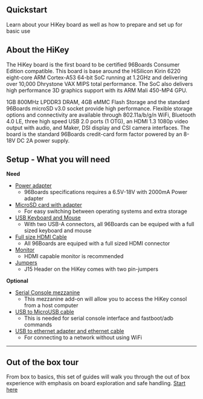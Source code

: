## Quickstart

Learn about your HiKey board as well as how to prepare and set up for basic use

## About the HiKey

The HiKey board is the first board to be certified 96Boards Consumer Edition compatible. This board is base around the HiSilicon Kirin 6220 eight-core ARM Cortex-A53 64-bit SoC running at 1.2GHz and delivering over 10,000 Dhrystone VAX MIPS total performance. The SoC also delivers high performance 3D graphics support with its ARM Mali 450-MP4 GPU.

1GB 800MHz LPDDR3 DRAM, 4GB eMMC Flash Storage and the standard 96Boards microSD v3.0 socket provide high performance. Flexible storage options and connectivity are available through 802.11a/b/g/n WiFi, Bluetooth 4.0 LE, three high speed USB 2.0 ports (1 OTG), an HDMI 1.3 1080p video output with audio, and Maker, DSI display and CSI camera interfaces. The board is the standard 96Boards credit-card form factor powered by an 8-18V DC 2A power supply.

## Setup - What you will need

**Need**
- [Power adapter](PowerAdapter.md)
   - 96Boards specifications requires a 6.5V-18V with 2000mA Power adapter
- [MicroSD card with adapter](Sdcard.md)
   - For easy switching between operating systems and extra storage
- [USB Keyboard and Mouse](USBKeyBoardMouse.md)
   - With two USB-A connectors, all 96Boards can be equiped with a full sized keyboard and mouse
- [Full size HDMI Cable](HDMI.md)
   - All 96Boards are equiped with a full sized HDMI connector
- [Monitor](Monitor.md)
   - HDMI capable monitor is recommended
- [Jumpers](J15Jumpers.md)
   - J15 Header on the HiKey comes with two pin-jumpers

**Optional**
- [Serial Console mezzanine](SerialConsole.md)
   - This mezzanine add-on will allow you to access the HiKey consol from a host computer
- [USB to MicroUSB cable](MicroUSBCable.md)
   - This is needed for serial console interface and fastboot/adb commands
- [USB to ethernet adapter and ethernet cable](USBEthernet.md)
   - For connecting to a network without using WiFi

***

## Out of the box tour

From box to basics, this set of guides will walk you through the out of box experience with emphasis on board exploration and safe handling. [Start here](../../OOTB-CE/README.md)

